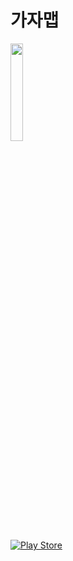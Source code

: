 # 가자맵
<img src = "https://github.com/user-attachments/assets/867ccfff-a36c-4eaa-b50b-8f6610966f85" width="20%" height="20%">  

[![Play Store](https://upload.wikimedia.org/wikipedia/commons/7/78/Google_Play_Store_badge_EN.svg)](https://play.google.com/store/apps/details?id=com.pg.gajamap)

